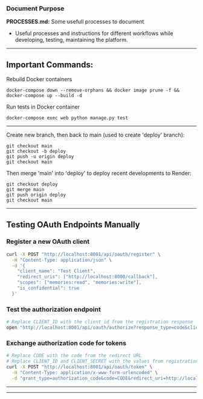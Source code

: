 ### Document Purpose
**PROCESSES.md:** Some usefull processes to document
- Useful processes and instructions for different workflows while developing, testing, maintaining the platform.
---

## Important Commands:

Rebuild Docker containers
```
docker-compose down --remove-orphans && docker image prune -f && docker-compose up --build -d
```

Run tests in Docker container
```
docker-compose exec web python manage.py test
```

---

Create new branch, then back to main (used to create 'deploy' branch):
```
git checkout main
git checkout -b deploy
git push -u origin deploy
git checkout main
```

Then merge 'main' into 'deploy' to deploy recent developments to Render:
```
git checkout deploy
git merge main
git push origin deploy
git checkout main
```

---

## Testing OAuth Endpoints Manually

### Register a new OAuth client

```bash
curl -X POST "http://localhost:8001/api/oauth/register" \
  -H "Content-Type: application/json" \
  -d '{
    "client_name": "Test Client",
    "redirect_uris": ["http://localhost:8000/callback"],
    "scopes": ["memories:read", "memories:write"],
    "is_confidential": true
  }'
```

### Test the authorization endpoint

```bash
# Replace CLIENT_ID with the client_id from the registration response
open "http://localhost:8001/api/oauth/authorize?response_type=code&client_id=CLIENT_ID&redirect_uri=http://localhost:8000/callback&scope=memories:read&state=test_state"
```

### Exchange authorization code for tokens

```bash
# Replace CODE with the code from the redirect URL
# Replace CLIENT_ID and CLIENT_SECRET with the values from registration
curl -X POST "http://localhost:8001/api/oauth/token" \
  -H "Content-Type: application/x-www-form-urlencoded" \
  -d "grant_type=authorization_code&code=CODE&redirect_uri=http://localhost:8000/callback&client_id=CLIENT_ID&client_secret=CLIENT_SECRET"
```

---
---